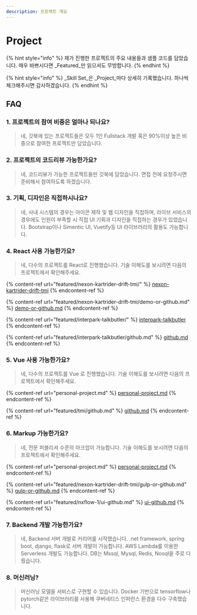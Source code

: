 ```yaml
---
description: 프로젝트 개요
---
```


# Project

{% hint style="info" %}
제가 진행한 프로젝트의 주요 내용들과 샘플 코드를 담았습니다. 매우 바쁘시다면 _Featured_만 읽으셔도 무방합니다.
{% endhint %}

{% hint style="info" %}
_Skill Set_은 _Project_마다 상세히 기록했습니다. 하나씩 체크해주시면 감사하겠습니다.
{% endhint %}

## FAQ

### 1. 프로젝트의 참여 비중은 얼마나 되나요?

> 네, 깃북에 있는 프로젝트들은 모두 1인 Fullstack 개발 혹은 90%이상 높은 비중으로 참여한 프로젝트만 담았습니다.

### 2. 프로젝트의 코드리뷰 가능한가요?

> 네, 코드리뷰가 가능한 프로젝트들만 깃북에 담았습니다. 면접 전에 요청주시면 준비해서 참여하도록 하겠습니다.

### 3. 기획, 디자인은 직접하시나요?

> 네, 사내 시스템의 경우는 아이콘 제작 및 웹 디자인을 직접하며, 라이브 서비스의 경우에도 인원이 부족할 시 직접 UI 기획과 디자인을 직접하는 경우가 있었습니다. Bootstrap이나 Simentic UI, Vuetify등 UI 라이브러리의 활용도 가능합니다.&#x20;

### 4. React 사용 가능한가요?

> 네, 다수의 프로젝트를 React로 진행했습니다. 기술 이해도를 보시려면 다음의 프로젝트에서 확인해주세요.

{% content-ref url="featured/nexon-kartrider-drift-tmi/" %}
[nexon-kartrider-drift-tmi](featured/nexon-kartrider-drift-tmi/)
{% endcontent-ref %}

{% content-ref url="featured/nexon-kartrider-drift-tmi/demo-or-github.md" %}
[demo-or-github.md](featured/nexon-kartrider-drift-tmi/demo-or-github.md)
{% endcontent-ref %}

{% content-ref url="featured/interpark-talkbutler/" %}
[interpark-talkbutler](featured/interpark-talkbutler/)
{% endcontent-ref %}

{% content-ref url="featured/interpark-talkbutler/github.md" %}
[github.md](featured/interpark-talkbutler/github.md)
{% endcontent-ref %}

### 5. Vue 사용 가능한가요?

> 네, 다수의 프로젝트를 Vue 로 진행했습니다. 기술 이해도를 보시려면 다음의 프로젝트에서 확인해주세요.

{% content-ref url="personal-project.md" %}
[personal-project.md](personal-project.md)
{% endcontent-ref %}

{% content-ref url="featured/tmi/github.md" %}
[github.md](featured/tmi/github.md)
{% endcontent-ref %}

### 6. Markup 가능한가요?

> 네, 전문 퍼블리셔 수준의 마크업이 가능합니다. 기술 이해도를 보시려면 다음의 프로젝트에서 확인해주세요.

{% content-ref url="personal-project.md" %}
[personal-project.md](personal-project.md)
{% endcontent-ref %}

{% content-ref url="featured/nexon-kartrider-drift-tmi/gulp-or-github.md" %}
[gulp-or-github.md](featured/nexon-kartrider-drift-tmi/gulp-or-github.md)
{% endcontent-ref %}

{% content-ref url="featured/nxflow-1/ui-github.md" %}
[ui-github.md](featured/nxflow-1/ui-github.md)
{% endcontent-ref %}

### 7. Backend 개발  가능한가요?

> 네, Backend 서버 개발로 커리어를 시작했습니다. .net framework, spring boot, django,  flask로 서버 개발이 가능합니다. AWS Lambda를 이용한 Serverless 개발도 가능합니다. DB는 Mssql, Mysql, Redis, Nosql을 주로 다뤘습니다.

### 8. 머신러닝?

> 머신러닝 모델을 서비스로 구현할 수 있습니다. Docker 기반으로 tensorflow나 pytorch같은 라이브러리를 사용해 쿠버네티스 인퍼런스 환경을 다수 구축했습니다.
